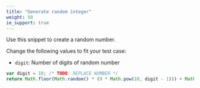 ```yaml
---
title: "Generate random integer"
weight: 50
ie_support: true
---
```


Use this snippet to create a random number.

Change the following values to fit your test case:

- `digit`: Number of digits of random number

```js
var digit = 10; /* TODO: REPLACE NUMBER */
return Math.floor(Math.random() * (9 * Math.pow(10, digit - 1))) + Math.pow(10, digit - 1);
```
